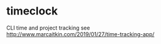 # timeclock
CLI time and project tracking
see http://www.marcaitkin.com/2019/01/27/time-tracking-app/
